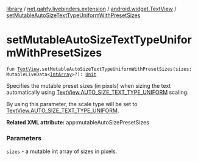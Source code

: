 [library](../../index.md) / [net.gahfy.livebinders.extension](../index.md) / [android.widget.TextView](index.md) / [setMutableAutoSizeTextTypeUniformWithPresetSizes](./set-mutable-auto-size-text-type-uniform-with-preset-sizes.md)

# setMutableAutoSizeTextTypeUniformWithPresetSizes

`fun `[`TextView`](https://developer.android.com/reference/android/widget/TextView.html)`.setMutableAutoSizeTextTypeUniformWithPresetSizes(sizes: MutableLiveData<`[`IntArray`](https://kotlinlang.org/api/latest/jvm/stdlib/kotlin/-int-array/index.html)`>?): `[`Unit`](https://kotlinlang.org/api/latest/jvm/stdlib/kotlin/-unit/index.html)

Specifies the mutable preset sizes (in pixels) when sizing the text automatically using
[TextView.AUTO_SIZE_TEXT_TYPE_UNIFORM](https://developer.android.com/reference/android/widget/TextView.html#AUTO_SIZE_TEXT_TYPE_UNIFORM) scaling.

By using this parameter, the scale type will be set to [TextView.AUTO_SIZE_TEXT_TYPE_UNIFORM](https://developer.android.com/reference/android/widget/TextView.html#AUTO_SIZE_TEXT_TYPE_UNIFORM).

**Related XML attribute:** app:mutableAutoSizePresetSizes

### Parameters

`sizes` - a mutable int array of sizes in pixels.